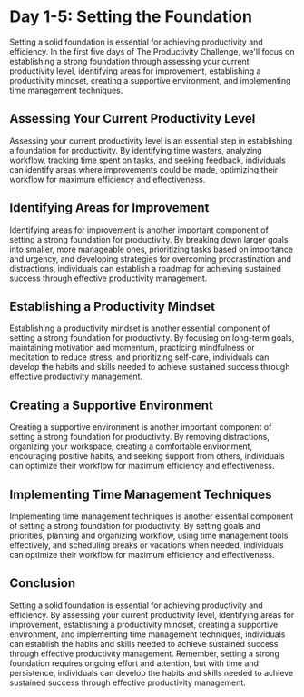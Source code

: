 Day 1-5: Setting the Foundation
===============================

Setting a solid foundation is essential for achieving productivity and efficiency. In the first five days of The Productivity Challenge, we'll focus on establishing a strong foundation through assessing your current productivity level, identifying areas for improvement, establishing a productivity mindset, creating a supportive environment, and implementing time management techniques.

Assessing Your Current Productivity Level
-----------------------------------------

Assessing your current productivity level is an essential step in establishing a foundation for productivity. By identifying time wasters, analyzing workflow, tracking time spent on tasks, and seeking feedback, individuals can identify areas where improvements could be made, optimizing their workflow for maximum efficiency and effectiveness.

Identifying Areas for Improvement
---------------------------------

Identifying areas for improvement is another important component of setting a strong foundation for productivity. By breaking down larger goals into smaller, more manageable ones, prioritizing tasks based on importance and urgency, and developing strategies for overcoming procrastination and distractions, individuals can establish a roadmap for achieving sustained success through effective productivity management.

Establishing a Productivity Mindset
-----------------------------------

Establishing a productivity mindset is another essential component of setting a strong foundation for productivity. By focusing on long-term goals, maintaining motivation and momentum, practicing mindfulness or meditation to reduce stress, and prioritizing self-care, individuals can develop the habits and skills needed to achieve sustained success through effective productivity management.

Creating a Supportive Environment
---------------------------------

Creating a supportive environment is another important component of setting a strong foundation for productivity. By removing distractions, organizing your workspace, creating a comfortable environment, encouraging positive habits, and seeking support from others, individuals can optimize their workflow for maximum efficiency and effectiveness.

Implementing Time Management Techniques
---------------------------------------

Implementing time management techniques is another essential component of setting a strong foundation for productivity. By setting goals and priorities, planning and organizing workflow, using time management tools effectively, and scheduling breaks or vacations when needed, individuals can optimize their workflow for maximum efficiency and effectiveness.

Conclusion
----------

Setting a solid foundation is essential for achieving productivity and efficiency. By assessing your current productivity level, identifying areas for improvement, establishing a productivity mindset, creating a supportive environment, and implementing time management techniques, individuals can establish the habits and skills needed to achieve sustained success through effective productivity management. Remember, setting a strong foundation requires ongoing effort and attention, but with time and persistence, individuals can develop the habits and skills needed to achieve sustained success through effective productivity management.
